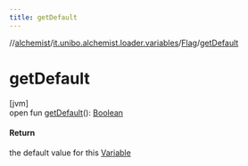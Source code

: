 ```yaml
---
title: getDefault
---
```

//[alchemist](../../../index.html)/[it.unibo.alchemist.loader.variables](../index.html)/[Flag](index.html)/[getDefault](get-default.html)



# getDefault



[jvm]\
open fun [getDefault](get-default.html)(): [Boolean](https://docs.oracle.com/javase/8/docs/api/java/lang/Boolean.html)



#### Return



the default value for this [Variable](../-variable/index.html)




